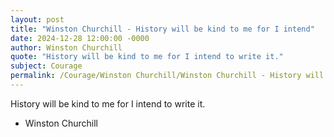 ```yaml
---
layout: post
title: "Winston Churchill - History will be kind to me for I intend"
date: 2024-12-28 12:00:00 -0000
author: Winston Churchill
quote: "History will be kind to me for I intend to write it."
subject: Courage
permalink: /Courage/Winston Churchill/Winston Churchill - History will be kind to me for I intend
---
```


History will be kind to me for I intend to write it.

- Winston Churchill
